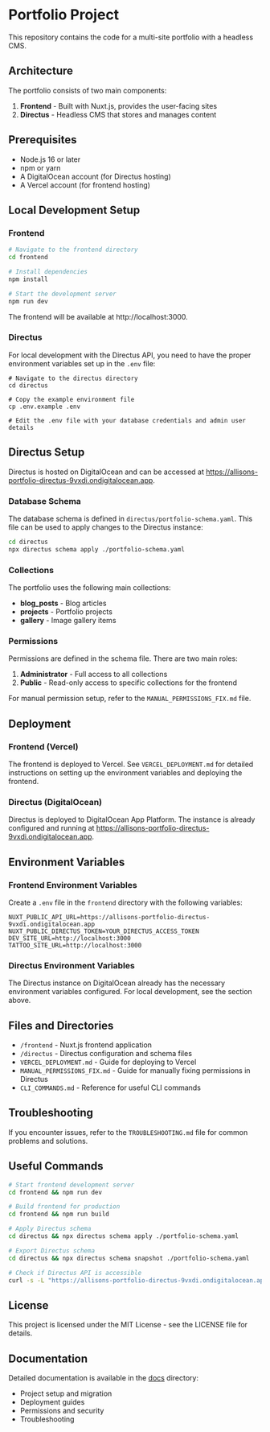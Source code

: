 # Portfolio Project

This repository contains the code for a multi-site portfolio with a headless CMS.

## Architecture

The portfolio consists of two main components:

1. **Frontend** - Built with Nuxt.js, provides the user-facing sites
2. **Directus** - Headless CMS that stores and manages content

## Prerequisites

- Node.js 16 or later
- npm or yarn
- A DigitalOcean account (for Directus hosting)
- A Vercel account (for frontend hosting)

## Local Development Setup

### Frontend

```bash
# Navigate to the frontend directory
cd frontend

# Install dependencies
npm install

# Start the development server
npm run dev
```

The frontend will be available at http://localhost:3000.

### Directus

For local development with the Directus API, you need to have the proper environment variables set up in the `.env` file:

```
# Navigate to the directus directory
cd directus

# Copy the example environment file
cp .env.example .env

# Edit the .env file with your database credentials and admin user details
```

## Directus Setup

Directus is hosted on DigitalOcean and can be accessed at https://allisons-portfolio-directus-9vxdi.ondigitalocean.app.

### Database Schema

The database schema is defined in `directus/portfolio-schema.yaml`. This file can be used to apply changes to the Directus instance:

```bash
cd directus
npx directus schema apply ./portfolio-schema.yaml
```

### Collections

The portfolio uses the following main collections:

- **blog_posts** - Blog articles
- **projects** - Portfolio projects
- **gallery** - Image gallery items

### Permissions

Permissions are defined in the schema file. There are two main roles:

1. **Administrator** - Full access to all collections
2. **Public** - Read-only access to specific collections for the frontend

For manual permission setup, refer to the `MANUAL_PERMISSIONS_FIX.md` file.

## Deployment

### Frontend (Vercel)

The frontend is deployed to Vercel. See `VERCEL_DEPLOYMENT.md` for detailed instructions on setting up the environment variables and deploying the frontend.

### Directus (DigitalOcean)

Directus is deployed to DigitalOcean App Platform. The instance is already configured and running at https://allisons-portfolio-directus-9vxdi.ondigitalocean.app.

## Environment Variables

### Frontend Environment Variables

Create a `.env` file in the `frontend` directory with the following variables:

```
NUXT_PUBLIC_API_URL=https://allisons-portfolio-directus-9vxdi.ondigitalocean.app
NUXT_PUBLIC_DIRECTUS_TOKEN=YOUR_DIRECTUS_ACCESS_TOKEN
DEV_SITE_URL=http://localhost:3000
TATTOO_SITE_URL=http://localhost:3000
```

### Directus Environment Variables

The Directus instance on DigitalOcean already has the necessary environment variables configured. For local development, see the section above.

## Files and Directories

- `/frontend` - Nuxt.js frontend application
- `/directus` - Directus configuration and schema files
- `VERCEL_DEPLOYMENT.md` - Guide for deploying to Vercel
- `MANUAL_PERMISSIONS_FIX.md` - Guide for manually fixing permissions in Directus
- `CLI_COMMANDS.md` - Reference for useful CLI commands

## Troubleshooting

If you encounter issues, refer to the `TROUBLESHOOTING.md` file for common problems and solutions.

## Useful Commands

```bash
# Start frontend development server
cd frontend && npm run dev

# Build frontend for production
cd frontend && npm run build

# Apply Directus schema
cd directus && npx directus schema apply ./portfolio-schema.yaml

# Export Directus schema
cd directus && npx directus schema snapshot ./portfolio-schema.yaml

# Check if Directus API is accessible
curl -s -L "https://allisons-portfolio-directus-9vxdi.ondigitalocean.app/items/blog_posts?access_token=YOUR_TOKEN" | head -20
```

## License

This project is licensed under the MIT License - see the LICENSE file for details.

## Documentation

Detailed documentation is available in the [docs](./docs) directory:

- Project setup and migration
- Deployment guides
- Permissions and security
- Troubleshooting
